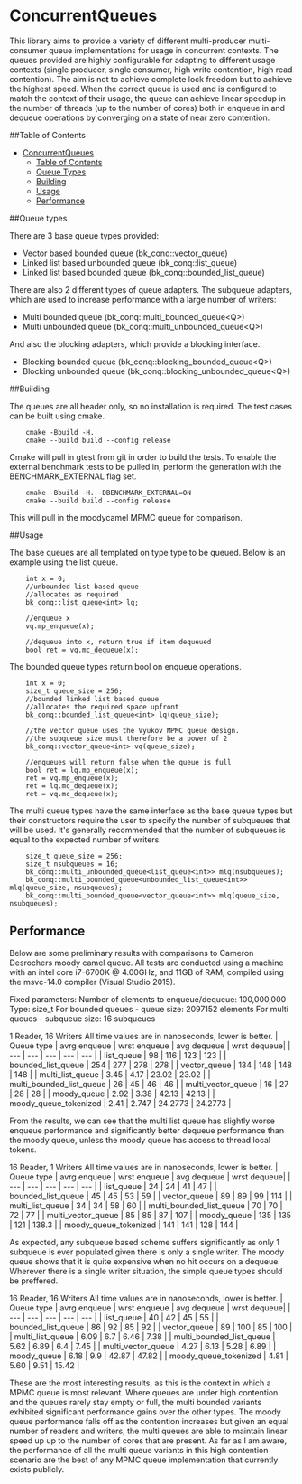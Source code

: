 # ConcurrentQueues

This library aims to provide a variety of different multi-producer multi-consumer queue implementations for usage in concurrent contexts. The queues provided are highly configurable for adapting to different usage contexts (single producer, single consumer, high write contention, high read contention). The aim is not to achieve complete lock freedom but to achieve the highest speed. When the correct queue is used and is configured to match the context of their usage, the queue can achieve linear speedup in the number of threads (up to the number of cores) both in enqueue in and dequeue operations by converging on a state of near zero contention.

##Table of Contents
- [ConcurrentQueues](#concurrentqueues)
    - [Table of Contents](#table-of-contents)
    - [Queue Types](#queue-types)
    - [Building](#building)
    - [Usage](#usage)
	- [Performance](#performance)
	
##Queue types

There are 3 base queue types provided:
- Vector based bounded queue (bk_conq::vector_queue<T>)
- Linked list based unbounded queue (bk_conq::list_queue<T>)
- Linked list based bounded queue (bk_conq::bounded_list_queue<T>)

There are also 2 different types of queue adapters.
The subqueue adapters, which are used to increase performance with a large number of writers:
- Multi bounded queue (bk_conq::multi_bounded_queue<Q<T>>)
- Multi unbounded queue (bk_conq::multi_unbounded_queue<Q<T>>)

And also the blocking adapters, which provide a blocking interface.:
- Blocking bounded queue (bk_conq::blocking_bounded_queue<Q<T>>)
- Blocking unbounded queue (bk_conq::blocking_unbounded_queue<Q<T>>)

##Building

The queues are all header only, so no installation is required. The test cases can be built using cmake. 
```
    cmake -Bbuild -H.
	cmake --build build --config release
```
Cmake will pull in gtest from git in order to build the tests. To enable the external benchmark tests to be pulled in, perform the generation with the BENCHMARK_EXTERNAL flag set.

```
    cmake -Bbuild -H. -DBENCHMARK_EXTERNAL=ON
	cmake --build build --config release
```
This will pull in the moodycamel MPMC queue for comparison.

##Usage

The base queues are all templated on type type to be queued. Below is an example using the list queue.
```
    int x = 0;
	//unbounded list based queue
	//allocates as required
	bk_conq::list_queue<int> lq;
	
	//enqueue x
	vq.mp_enqueue(x);
	
	//dequeue into x, return true if item dequeued
	bool ret = vq.mc_dequeue(x);
```

The bounded queue types return bool on enqueue operations.
```
	int x = 0;
	size_t queue_size = 256;
	//bounded linked list based queue
	//allocates the required space upfront
	bk_conq::bounded_list_queue<int> lq(queue_size);
	
	//the vector queue uses the Vyukov MPMC queue design.
	//the subqueue size must therefore be a power of 2
	bk_conq::vector_queue<int> vq(queue_size);
	
	//enqueues will return false when the queue is full
	bool ret = lq.mp_enqueue(x);
	ret = vq.mp_enqueue(x);
	ret = lq.mc_dequeue(x);
	ret = vq.mc_dequeue(x);
```
The multi queue types have the same interface as the base queue types but their constructors require the user to specify the number of subqueues that will be used. It's generally recommended that the number of subqueues is equal to the expected number of writers.
```
	size_t queue_size = 256;
	size_t nsubqueues = 16;
	bk_conq::multi_unbounded_queue<list_queue<int>> mlq(nsubqueues);
	bk_conq::multi_bounded_queue<unbounded_list_queue<int>> mlq(queue_size, nsubqueues);
	bk_conq::multi_bounded_queue<vector_queue<int>> mlq(queue_size, nsubqueues);
```

## Performance

Below are some preliminary results with comparisons to Cameron Desrochers moody camel queue. All tests are conducted using a machine with an intel core i7-6700K @ 4.00GHz, and 11GB of RAM, compiled using the msvc-14.0 compiler (Visual Studio 2015).

Fixed parameters:
Number of elements to enqueue/dequeue: 100,000,000
Type: size_t
For bounded queues - queue size: 2097152 elements
For multi queues - subqueue size: 16 subqueues

1 Reader, 16 Writers
All time values are in nanoseconds, lower is better.
| Queue type | avrg enqueue | wrst enqueue | avg dequeue | wrst dequeue|
| --- | --- | --- | --- | --- |
| list_queue | 98 | 116 | 123 | 123 |
| bounded_list_queue | 254 | 277 | 278 | 278 |
| vector_queue | 134 | 148 | 148 | 148 |
| multi_list_queue | 3.45 | 4.17 | 23.02 | 23.02 |
| multi_bounded_list_queue | 26 | 45 | 46 | 46 |
| multi_vector_queue | 16 | 27 | 28 | 28 |
| moody_queue | 2.92 | 3.38 | 42.13 | 42.13 |
| moody_queue_tokenized | 2.41 | 2.747 | 24.2773 | 24.2773 |

From the results, we can see that the multi list queue has slightly worse enqueue performance and significantly better dequeue performance than the moody queue, unless the moody queue has access to thread local tokens.

16 Reader, 1 Writers
All time values are in nanoseconds, lower is better.
| Queue type | avrg enqueue | wrst enqueue | avg dequeue | wrst dequeue|
| --- | --- | --- | --- | --- |
| list_queue | 24 | 24 | 41 | 47 |
| bounded_list_queue | 45 | 45 | 53 | 59 |
| vector_queue | 89 | 89 | 99 | 114 |
| multi_list_queue | 34 | 34 | 58 | 60 |
| multi_bounded_list_queue | 70 | 70 | 72 | 77 |
| multi_vector_queue |  85 | 85 | 87 | 107 |
| moody_queue | 135 | 135 | 121 | 138.3 |
| moody_queue_tokenized | 141 | 141 | 128 | 144 |

As expected, any subqueue based scheme suffers significantly as only 1 subqueue is ever populated given there is only a single writer. The moody queue shows that it is quite expensive when no hit occurs on a dequeue. Wherever there is a single writer situation, the simple queue types should be preffered.

16 Reader, 16 Writers
All time values are in nanoseconds, lower is better.
| Queue type | avrg enqueue | wrst enqueue | avg dequeue | wrst dequeue|
| --- | --- | --- | --- | --- |
| list_queue | 40 | 42 | 45 | 55 |
| bounded_list_queue | 86 | 92 | 85 | 92 |
| vector_queue | 89 | 100 | 85 | 100 |
| multi_list_queue | 6.09 | 6.7 | 6.46 | 7.38 |
| multi_bounded_list_queue | 5.62 | 6.89 | 6.4 | 7.45 |
| multi_vector_queue |  4.27 | 6.13 | 5.28 | 6.89 |
| moody_queue | 6.18 | 9.9 | 42.87 | 47.82 |
| moody_queue_tokenized | 4.81 | 5.60 | 9.51 | 15.42 |

These are the most interesting results, as this is the context in which a MPMC queue is most relevant. Where queues are under high contention and the queues rarely stay empty or full, the multi bounded variants exhibited significant performance gains over the other types. The moody queue performance falls off as the contention increases but given an equal number of readers and writers, the multi queues are able to maintain linear speed up up to the number of cores that are present. As far as I am aware, the performance of all the multi queue variants in this high contention scenario are the best of any MPMC queue implementation that currently exists publicly.